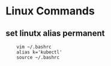 # Linux Commands
## set linutx alias permanent
        vim ~/.bashrc
        alias k='kubectl'
        source ~/.bashrc

